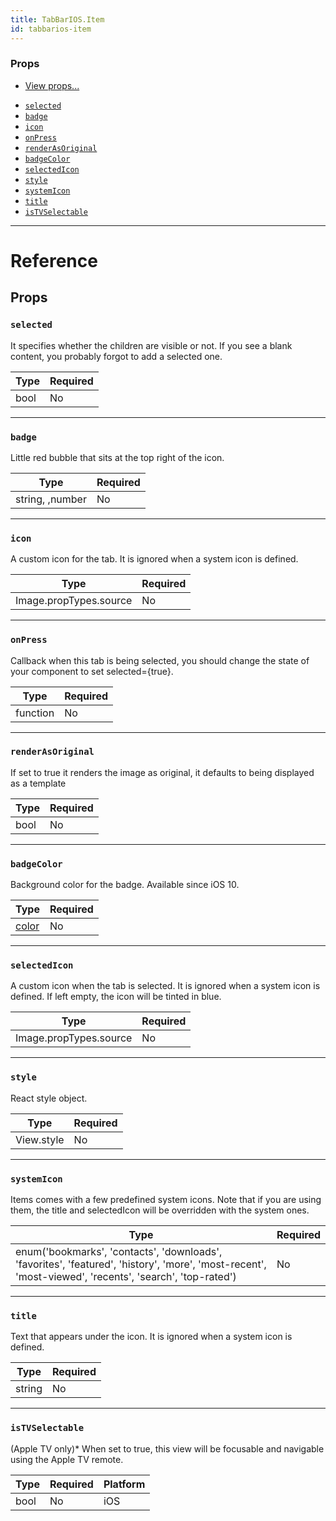 ```yaml
---
title: TabBarIOS.Item
id: tabbarios-item
---
```


### Props

- [View props...](view.md#props)

* [`selected`](tabbarios-item.md#selected)
* [`badge`](tabbarios-item.md#badge)
* [`icon`](tabbarios-item.md#icon)
* [`onPress`](tabbarios-item.md#onpress)
* [`renderAsOriginal`](tabbarios-item.md#renderasoriginal)
* [`badgeColor`](tabbarios-item.md#badgecolor)
* [`selectedIcon`](tabbarios-item.md#selectedicon)
* [`style`](tabbarios-item.md#style)
* [`systemIcon`](tabbarios-item.md#systemicon)
* [`title`](tabbarios-item.md#title)
* [`isTVSelectable`](tabbarios-item.md#istvselectable)

---

# Reference

## Props

### `selected`

It specifies whether the children are visible or not. If you see a blank content, you probably forgot to add a selected one.

| Type | Required |
| ---- | -------- |
| bool | No       |

---

### `badge`

Little red bubble that sits at the top right of the icon.

| Type            | Required |
| --------------- | -------- |
| string, ,number | No       |

---

### `icon`

A custom icon for the tab. It is ignored when a system icon is defined.

| Type                   | Required |
| ---------------------- | -------- |
| Image.propTypes.source | No       |

---

### `onPress`

Callback when this tab is being selected, you should change the state of your component to set selected={true}.

| Type     | Required |
| -------- | -------- |
| function | No       |

---

### `renderAsOriginal`

If set to true it renders the image as original, it defaults to being displayed as a template

| Type | Required |
| ---- | -------- |
| bool | No       |

---

### `badgeColor`

Background color for the badge. Available since iOS 10.

| Type               | Required |
| ------------------ | -------- |
| [color](colors.md) | No       |

---

### `selectedIcon`

A custom icon when the tab is selected. It is ignored when a system icon is defined. If left empty, the icon will be tinted in blue.

| Type                   | Required |
| ---------------------- | -------- |
| Image.propTypes.source | No       |

---

### `style`

React style object.

| Type       | Required |
| ---------- | -------- |
| View.style | No       |

---

### `systemIcon`

Items comes with a few predefined system icons. Note that if you are using them, the title and selectedIcon will be overridden with the system ones.

| Type                                                                                                                                                   | Required |
| ------------------------------------------------------------------------------------------------------------------------------------------------------ | -------- |
| enum('bookmarks', 'contacts', 'downloads', 'favorites', 'featured', 'history', 'more', 'most-recent', 'most-viewed', 'recents', 'search', 'top-rated') | No       |

---

### `title`

Text that appears under the icon. It is ignored when a system icon is defined.

| Type   | Required |
| ------ | -------- |
| string | No       |

---

### `isTVSelectable`

(Apple TV only)\* When set to true, this view will be focusable and navigable using the Apple TV remote.

| Type | Required | Platform |
| ---- | -------- | -------- |
| bool | No       | iOS      |
